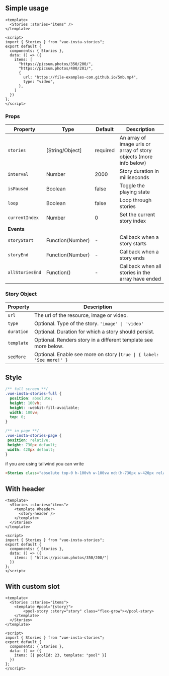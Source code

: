 ## Simple usage
```vue
<template>
  <Stories :stories="items" />
</template>

<script>
import { Stories } from "vue-insta-stories";
export default {
  components: { Stories },
  data: () => ({
    items: [
      "https://picsum.photos/350/200/",
      "https://picsum.photos/400/201/",
      {
        url: "https://file-examples-com.github.io/5mb.mp4",
        type: "video",
      },
    ]
  })
};
</script>
```

### Props
| Property          | Type             | Default  | Description                                                        |
|-------------------|------------------|----------|--------------------------------------------------------------------|
| `stories`         | [String/Object]  | required | An array of image urls or array of story objects (more info below) |
| `interval`        | Number           | 2000     | Story duration in milliseconds                                     |
| `isPaused`        | Boolean          | false    | Toggle the playing state                                           |
| `loop`            | Boolean          | false    | Loop through stories                                               |
| `currentIndex`    | Number           | 0        | Set the current story index                                        |
| **Events**      |                    |          |                                                                    |
| `storyStart`    | Function(Number)   | -        | Callback when a story starts                                       |
| `storyEnd`      | Function(Number)   | -        | Callback when a story ends                                         |
| `allStoriesEnd` | Function()         | -        | Callback when all stories in the array have ended                  |

### Story Object
| Property   | Description                                                          |
|------------|----------------------------------------------------------------------|
| `url`      | The url of the resource, image or video.                             |
| `type`     | Optional. Type of the story. `'image' \| 'video'`                    |
| `duration` | Optional. Duration for which a story should persist.                 |
| `template` | Optional. Renders story in a different template see more below.      |
| `seeMore`  | Optional. Enable see more on story (`true \| { label: 'See more!' }` |

## Style
```scss
/** full screen **/
.vue-insta-stories-full {
  position: absolute;
  height: 100vh;
  height: -webkit-fill-available;
  width: 100vw;
  top: 0;
}

/** in page **/
.vue-insta-stories-page {
 position: relative;
 height: 730px default;
 width: 420px default;
}
```
if you are using tailwind you can write 
```html
<Stories class="absolute top-0 h-100vh w-100vw md:(h-730px w-420px relative)" />
```

## With header
```vue
<template>
  <Stories :stories="items">
    <template #header>
      <story-header />
    </template>
  </Stories>
</template>

<script>
import { Stories } from "vue-insta-stories";
export default {
  components: { Stories },
  data: () => ({
    items: [ "https://picsum.photos/350/200/"]
  })
};
</script>
```

## With custom slot
```vue
<template>
  <Stories :stories="items">
    <template #pool="{story}">
        <pool-story :story="story" class="flex-grow"></pool-story>
    </template>
  </Stories>
</template>

<script>
import { Stories } from "vue-insta-stories";
export default {
  components: { Stories },
  data: () => ({
    items: [{ poolId: 23, template: "pool" }]
  })
};
</script>
```